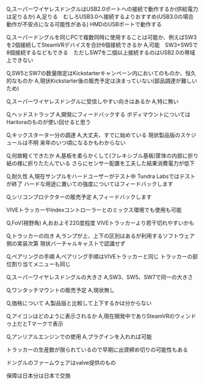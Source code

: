 Q,スーパーワイヤレスドングルはUSB2.0ポートへの接続で動作するか(供給電力は足りるか)
A,足りる　むしろUSB3.0へ接続するよりおすすめ(USB3.0の場合動作が不安点になる可能性がある) HMDのUSBポートで動作する

Q,スーパードングルを同じPCで複数同時に使用することは可能か、例えばSW3を2個接続してSteamVRデバイスを合計6個接続できるか
A,可能　SW3+SW5で8個接続するなどもできる　ただしSW7を二個以上接続するのはUSB2.0の帯域上できない

Q,SW5とSW7の数量限定はKickstarterキャンペーン内においてのものか、恒久的なものか
A,現状Kickstarter後の販売予定は決まっていない(部品調達が難しいため)

Q,スーパーワイヤレスドングルに受信しやすい向きはあるか
A,特に無い

Q,ヘッドストラップ
A,開発にフィードバックする
ボディマウントについてはHaritoraのものが使い回せると思う

Q,キックスターター分の調達
A,大丈夫、すでに始めている
現状製品版のスケジュールは不明
来年のいつ頃になるかもわからない

Q,何故軽くできたか
A,基板を柔らかくして(フレキシブル基板)筐体の内部に折り紙の様に折りたたんでいる
さらにセンサー配置を工夫した結果消費電力が低下

Q,耐久性
A,現在サンプルをハードユーザーがテスト中
Tundra Labsではテストが終了
ハードな用途に置いての強度についてはフィードバックします

Q,シリコンプロテクターの販売予定
A,フィードバックします

VIVEトラッカーやIndexコントローラーとのミックス環境でも使用も可能

Q,FoV(視野角)
A,おおよそ220度程度
VIVEトラッカーより若干切れやすいかも

Q,トラッカーの向き
A,ランプが上、上下の区別はあるが利用するソフトウェア側の実装次第
現状バーチャルキャストで認識せず

Q,ペアリングの手順
A,ペアリング手順はVIVEトラッカーと同じ
トラッカーの部位割り当てメニューも同じ

Q,スーパーワイヤレスドングルの大きさ
A,SW3、SW5、SW7で同一の大きさ

Q,ワンタッチマウントの販売予定
A,現状無し

Q,価格について
A,製品版と比較して上下するかは分からない

Q,アイコンはどのように表示されるか
A,現在開発中でありSteamVRのウィンドゥ上だとTマークで表示

Q,アンリアルエンジンでの使用
A,プラグインを入れれば可能

トラッカーの生産数が限られているので早期に出資締め切りの可能性もある

ドングルのファームウェアはvalve提供のもの

保障は日本分は日本で交換
